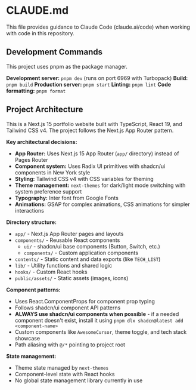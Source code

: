 # CLAUDE.md

This file provides guidance to Claude Code (claude.ai/code) when working with code in this repository.

## Development Commands

This project uses pnpm as the package manager.

**Development server:** `pnpm dev` (runs on port 6969 with Turbopack)
**Build:** `pnpm build` 
**Production server:** `pnpm start`
**Linting:** `pnpm lint`
**Code formatting:** `pnpm format`

## Project Architecture

This is a Next.js 15 portfolio website built with TypeScript, React 19, and Tailwind CSS v4. The project follows the Next.js App Router pattern.

**Key architectural decisions:**
- **App Router:** Uses Next.js 15 App Router (`app/` directory) instead of Pages Router
- **Component system:** Uses Radix UI primitives with shadcn/ui components in New York style
- **Styling:** Tailwind CSS v4 with CSS variables for theming
- **Theme management:** `next-themes` for dark/light mode switching with system preference support
- **Typography:** Inter font from Google Fonts
- **Animations:** GSAP for complex animations, CSS animations for simpler interactions

**Directory structure:**
- `app/` - Next.js App Router pages and layouts
- `components/` - Reusable React components
  - `ui/` - shadcn/ui base components (Button, Switch, etc.)
  - `components/` - Custom application components
- `contents/` - Static content and data exports (like `TECH_LIST`)
- `lib/` - Utility functions and shared logic
- `hooks/` - Custom React hooks
- `public/assets/` - Static assets (images, icons)

**Component patterns:**
- Uses React.ComponentProps for component prop typing
- Follows shadcn/ui component API patterns
- **ALWAYS use shadcn/ui components when possible** - if a needed component doesn't exist, install it using `pnpm dlx shadcn@latest add <component-name>`
- Custom components like `AwesomeCursor`, theme toggle, and tech stack showcase
- Path aliasing with `@/*` pointing to project root

**State management:**
- Theme state managed by `next-themes`
- Component-level state with React hooks
- No global state management library currently in use
